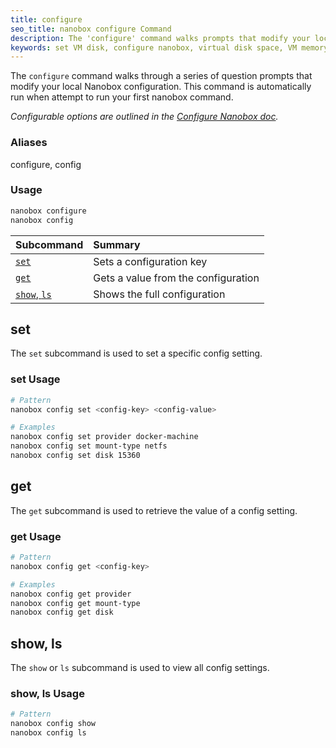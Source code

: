 ```yaml
---
title: configure
seo_title: nanobox configure Command
description: The 'configure' command walks prompts that modify your local Nanobox configuration.
keywords: set VM disk, configure nanobox, virtual disk space, VM memory, virtual machine memory, VM cpu, virtual machine cpu, set config options, show configuration
---
```


The `configure` command walks through a series of question prompts that modify your local Nanobox configuration. This command is automatically run when attempt to run your first nanobox command.

*Configurable options are outlined in the [Configure Nanobox doc](/local-config/configure-nanobox/).*

### Aliases
configure, config

### Usage
```bash
nanobox configure
nanobox config
```

| Subcommand               | Summary                             |
|:-------------------------|:------------------------------------|
| [`set`](#set)            | Sets a configuration key            |
| [`get`](#get)            | Gets a value from the configuration |
| [`show`, `ls`](#show-ls) | Shows the full configuration        |

## set
The `set` subcommand is used to set a specific config setting.

### set Usage
```bash
# Pattern
nanobox config set <config-key> <config-value>

# Examples
nanobox config set provider docker-machine
nanobox config set mount-type netfs
nanobox config set disk 15360
```

## get
The `get` subcommand is used to retrieve the value of a config setting.

### get Usage
```bash
# Pattern
nanobox config get <config-key>

# Examples
nanobox config get provider
nanobox config get mount-type
nanobox config get disk
```

## show, ls
The `show` or `ls` subcommand is used to view all config settings.

### show, ls Usage
```bash
# Pattern
nanobox config show
nanobox config ls
```
